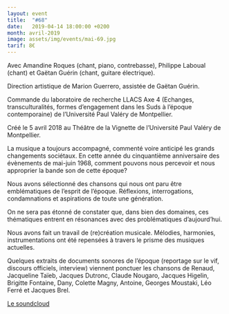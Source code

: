 ```yaml
---
layout: event
title:  "#68"
date:   2019-04-14 18:00:00 +0200
month: avril-2019
image: assets/img/events/mai-69.jpg
tarif: 8€
---
```


Avec Amandine Roques (chant, piano, contrebasse), Philippe Laboual (chant) et Gaëtan Guérin (chant, guitare électrique).  

Direction artistique de Marion Guerrero, assistée de Gaëtan Guérin.  

Commande du laboratoire de recherche LLACS Axe 4 (Echanges, transculturalités, formes d’engagement dans les Suds à l’époque contemporaine) de l’Université Paul Valéry de Montpellier.  

Créé le 5 avril 2018 au Théâtre de la Vignette de l’Université Paul Valéry de Montpellier.  

La musique a toujours accompagné, commenté voire anticipé les grands changements sociétaux. En cette année du cinquantième anniversaire des évènements de mai-juin 1968, comment pouvons nous percevoir et nous approprier la bande son de cette époque?  

Nous avons sélectionné des chansons qui nous ont paru être emblématiques de l’esprit de l’époque. Réflexions, interrogations, condamnations et aspirations de toute une génération.  

On ne sera pas étonné de constater que, dans bien des domaines, ces thématiques entrent en résonances avec des problématiques d’aujourd’hui.  

Nous avons fait un travail de (re)création musicale. Mélodies, harmonies, instrumentations ont été repensées à travers le prisme des musiques actuelles.  

Quelques extraits de documents sonores de l’époque (reportage sur le vif, discours officiels, interview) viennent ponctuer les chansons de Renaud, Jacqueline Taïeb, Jacques Dutronc, Claude Nougaro, Jacques Higelin, Brigitte Fontaine, Dany, Colette Magny, Antoine, Georges Moustaki, Léo Ferré et Jacques Brel.

[Le soundcloud](https://soundcloud.com/philippe-laboual/68-)
